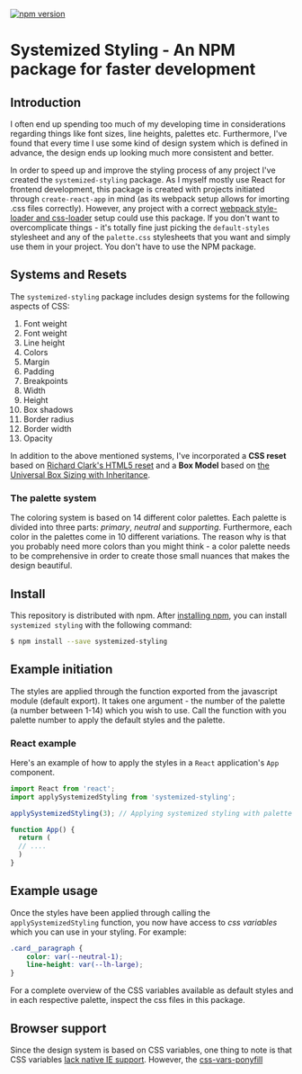 [![npm version](https://badge.fury.io/js/systemized-styling.svg)](https://badge.fury.io/js/systemized-styling)

# Systemized Styling - An NPM package for faster development

## Introduction

I often end up spending too much of my developing time in considerations regarding things like font sizes, line heights, palettes etc. Furthermore, I've found that every time I use some kind of design system which is defined in advance, the design ends up looking much more consistent and better.

In order to speed up and improve the styling process of any project I've created the `systemized-styling` package. As I myself mostly use React for frontend development, this package is created with projects initiated through `create-react-app` in mind (as its webpack setup allows for imorting .css files correctly). However, any project with a correct [webpack style-loader and css-loader](https://webpack.js.org/loaders/style-loader/) setup could use this package. If you don't want to overcomplicate things - it's totally fine just picking the `default-styles` stylesheet and any of the `palette.css` stylesheets that you want and simply use them in your project. You don't have to use the NPM package.

## Systems and Resets

The `systemized-styling` package includes design systems for the following aspects of CSS:

1. Font weight
2. Font weight
3. Line height
4. Colors
5. Margin
6. Padding
7. Breakpoints
8. Width
9. Height
10. Box shadows
11. Border radius
12. Border width
13. Opacity

In addition to the above mentioned systems, I've incorporated a **CSS reset** based on [Richard Clark's HTML5 reset](http://html5doctor.com/html-5-reset-stylesheet/) and a **Box Model** based on [the Universal Box Sizing with Inheritance](https://css-tricks.com/box-sizing/#universal-box-sizing-with-inheritance).

### The palette system

The coloring system is based on 14 different color palettes. Each palette is divided into three parts: _primary_, _neutral_ and _supporting_. Furthermore, each color in the palettes come in 10 different variations. The reason why is that you probably need more colors than you might think - a color palette needs to be comprehensive in order to create those small nuances that makes the design beautiful.

## Install

This repository is distributed with npm. After [installing npm](https://docs.npmjs.com/downloading-and-installing-node-js-and-npm), you can install `systemized styling` with the following command:

```bash
$ npm install --save systemized-styling
```

## Example initiation

The styles are applied through the function exported from the javascript module (default export). It takes one argument - the number of the palette (a number between 1-14) which you wish to use. Call the function with you palette number to apply the default styles and the palette.

### React example

Here's an example of how to apply the styles in a `React` application's `App` component.

```jsx
import React from 'react';
import applySystemizedStyling from 'systemized-styling';

applySystemizedStyling(3); // Applying systemized styling with palette number 3

function App() {
  return (
  // ....
  )
}
```

## Example usage

Once the styles have been applied through calling the `applySystemizedStyling` function, you now have access to _css variables_ which you can use in your styling. For example:

```css
.card__paragraph {
	color: var(--neutral-1);
	line-height: var(--lh-large);
}
```

For a complete overview of the CSS variables available as default styles and in each respective palette, inspect the css files in this package.

## Browser support

Since the design system is based on CSS variables, one thing to note is that CSS variables [lack native IE support](https://caniuse.com/css-variables). However, the [css-vars-ponyfill](https://jhildenbiddle.github.io/css-vars-ponyfill/#/)

